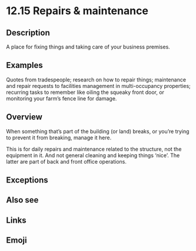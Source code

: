 # 12.15 Repairs & maintenance

## Description

A place for fixing things and taking care of your business premises.

## Examples

Quotes from tradespeople; research on how to repair things; maintenance and repair requests to facilities management in multi-occupancy properties; recurring tasks to remember like oiling the squeaky front door, or monitoring your farm’s fence line for damage.

## Overview

When something that’s part of the building (or land) breaks, or you’re trying to prevent it from breaking, manage it here.

This is for daily repairs and maintenance related to the structure, not the equipment in it. And not general cleaning and keeping things ‘nice’. The latter are part of back and front office operations.

## Exceptions

## Also see


## Links

## Emoji
